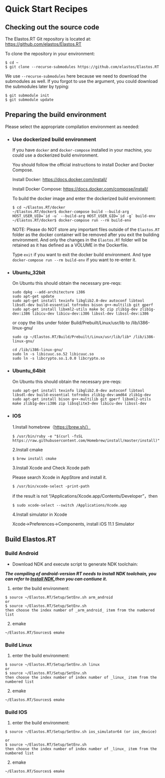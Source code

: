 # Quick Start Recipes

## Checking out the source code

The Elastos.RT Git repository is located
at: https://github.com/elastos/Elastos.RT

To clone the repository
in your environment:
```shell
$ cd ~
$ git clone --recurse-submodules https://github.com/elastos/Elastos.RT
```

We use `--recurse-submodules` here because we need to download the submodules as well.
If you forgot to use the argument, you could download the submodules later by typing:

```shell
$ git submodule init
$ git submodule update
```

## Preparing the build environment

Please select the appropriate compilation environment as needed:

* ### Use dockerized build environment

  If you have `docker` and `docker-compose` installed in your machine, you could use a dockerized build environment.

  You should follow the official instructions to install Docker and Docker Compose.
  
  Install Docker: https://docs.docker.com/install/
  
  Install Docker Compose: https://docs.docker.com/compose/install/

  To build the docker image and enter the dockerized build environment:
  ```
  $ cd ~/Elastos.RT/docker
  ~/Elastos.RT/docker$ docker-compose build --build-arg HOST_USER_UID=`id -u` --build-arg HOST_USER_GID=`id -g` build-env
  ~/Elastos.RT/docker$ docker-compose run --rm build-env
  ```
  NOTE: Please do NOT store any important files outside of the `Elastos.RT` folder as the docker container will be removed after you exit the building environment. And only the changes in the `Elastos.RT` folder will be retained as it has defined as a VOLUME in the Dockerfile.

  Type `exit` if you want to exit the docker build environment. And type `docker-compose run --rm build-env` if you want to re-enter it.

* ### Ubuntu_32bit

  On Ubuntu this should obtain the necessary pre-reqs:
  ```
  sudo dpkg --add-architecture i386
  sudo apt-get update
  sudo apt-get install texinfo libglib2.0-dev autoconf libtool libsdl-dev build-essential tofrodos bison g++-multilib git gperf
  sudo apt-get install libxml2-utils make bc zip zlib1g-dev zlib1g-dev:i386 libicu-dev libicu-dev:i386 libssl-dev libssl-dev:i386
  ```
  or
  copy the libs under folder Build/Prebuilt/Linux/usr/lib to /lib/i386-linux-gnu/
  ```
  sudo cp ~/Elastos.RT/Build/Prebuilt/Linux/usr/lib/lib* /lib/i386-linux-gnu/

  cd /lib/i386-linux-gnu/
  sudo ln -s libicuuc.so.52 libicuuc.so
  sudo ln -s libcrypto.so.1.0.0 libcrypto.so

  ```

* ### Ubuntu_64bit

  On Ubuntu this should obtain the necessary pre-reqs:
  ```
  sudo apt-get install texinfo libglib2.0-dev autoconf libtool libsdl-dev build-essential tofrodos zlib1g-dev:amd64 zlib1g-dev
  sudo apt-get install bison g++-multilib git gperf libxml2-utils make zlib1g-dev:i386 zip libsqlite3-dev libicu-dev libssl-dev
  ```

* ### IOS
 
  1.Install homebrew（https://brew.sh/）

  ```
  $ /usr/bin/ruby -e "$(curl -fsSL https://raw.githubusercontent.com/Homebrew/install/master/install)"
  ```

  2.Install cmake

  ```
  $ brew install cmake
  ```

  3.Install Xcode and Check Xcode path

  Please search Xcode in AppStore and install it.
  
  ```
  $ /usr/bin/xcode-select -print-path
  ```

  if the result is not “/Applications/Xcode.app/Contents/Developer”，then 
  ```
  $ sudo xcode-select --switch /Applications/Xcode.app
  ```

  4.Install simulator in Xcode

  Xcode->Preferences->Components, install iOS 11.1 Simulator


## Build Elastos.RT

### Build Android

* Download NDK and execute script to generate NDK toolchain:

***The compiling of android-version RT needs to install NDK toolchain, you can refer to [Install NDK](https://github.com/elastos/Elastos.RT/blob/master/ToolChains/android/Readme.md),then you can  contiune it.***

1. enter the build environment:
```
$ source ~/Elastos.RT/Setup/SetEnv.sh arm_android
or
$ source ~/Elastos.RT/Setup/SetEnv.sh
then choose the index number of _arm_android_ item from the numbered list
```

2. emake
```
~/Elastos.RT/Sources$ emake
```

### Build Linux

1. enter the build environment:
```
$ source ~/Elastos.RT/Setup/SetEnv.sh linux
or
$ source ~/Elastos.RT/Setup/SetEnv.sh
then choose the index number of index number of _linux_ item from the numbered list
```

2. emake
```
~/Elastos.RT/Sources$ emake
```

### Build IOS

1. enter the build environment:
```
$ source ~/Elastos.RT/Setup/SetEnv.sh ios_simulator64 (or ios_device)

or
$ source ~/Elastos.RT/Setup/SetEnv.sh
then choose the index number of index number of _linux_ item from the numbered list
```

2. emake
```
~/Elastos.RT/Sources$ emake
```